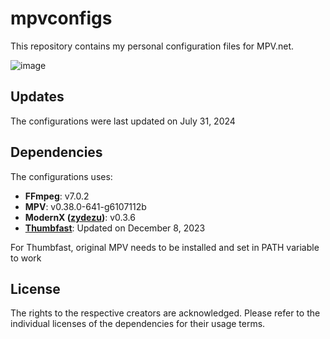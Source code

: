 # mpvconfigs

This repository contains my personal configuration files for MPV.net.

![image](https://github.com/user-attachments/assets/b1660d7c-bd8f-4d6c-aea9-302803e21087)


## Updates

The configurations were last updated on July 31, 2024

## Dependencies

The configurations uses:

- **FFmpeg**: v7.0.2
- **MPV**: v0.38.0-641-g6107112b
- **ModernX ([zydezu](https://github.com/zydezu/ModernX))**: v0.3.6
- **[Thumbfast](https://github.com/po5/thumbfast)**: Updated on December 8, 2023

For Thumbfast, original MPV needs to be installed and set in PATH variable to work

## License

The rights to the respective creators are acknowledged. Please refer to the individual licenses of the dependencies for their usage terms.
